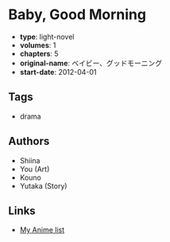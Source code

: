 # Baby, Good Morning

-   **type**: light-novel
-   **volumes**: 1
-   **chapters**: 5
-   **original-name**: ベイビー、グッドモーニング
-   **start-date**: 2012-04-01

## Tags

-   drama

## Authors

-   Shiina
-   You (Art)
-   Kouno
-   Yutaka (Story)

## Links

-   [My Anime list](https://myanimelist.net/manga/91708/Baby_Good_Morning)
